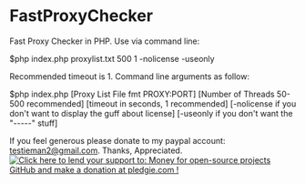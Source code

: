 FastProxyChecker
================

Fast Proxy Checker in PHP. Use via command line:

$php index.php proxylist.txt 500 1 -nolicense -useonly

Recommended timeout is 1. Command line arguments as follow:

$php index.php [Proxy List File fmt PROXY:PORT] [Number of Threads 50-500 recommended] [timeout in seconds, 1 recommended] [-nolicense if you don't want to display the guff about license] [-useonly if you don't want the "-----" stuff]


If you feel generous please donate to my paypal account: testieman2@gmail.com. Thanks, Appreciated.
<a href='https://pledgie.com/campaigns/26798'><img alt='Click here to lend your support to: Money for open-source projects GitHub and make a donation at pledgie.com !' src='https://pledgie.com/campaigns/26798.png?skin_name=chrome' border='0' ></a>

